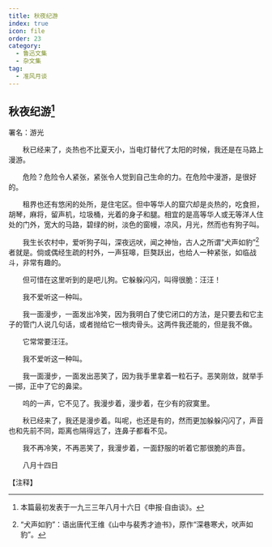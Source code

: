 ```yaml
---
title: 秋夜纪游
index: true
icon: file
order: 23
category:
  - 鲁迅文集
  - 杂文集
tag:  
  - 准风月谈
---
```


## 秋夜纪游[^①]

署名：游光

　　秋已经来了，炎热也不比夏天小，当电灯替代了太阳的时候，我还是在马路上漫游。

　　危险？危险令人紧张，紧张令人觉到自己生命的力。在危险中漫游，是很好的。

　　租界也还有悠闲的处所，是住宅区。但中等华人的窟穴却是炎热的，吃食担，胡琴，麻将，留声机，垃圾桶，光着的身子和腿。相宜的是高等华人或无等洋人住处的门外，宽大的马路，碧绿的树，淡色的窗幔，凉风，月光，然而也有狗子叫。

　　我生长农村中，爱听狗子叫，深夜远吠，闻之神怡，古人之所谓“犬声如豹”[^②]者就是。倘或偶经生疏的村外，一声狂嗥，巨獒跃出，也给人一种紧张，如临战斗，非常有趣的。

　　但可惜在这里听到的是吧儿狗。它躲躲闪闪，叫得很脆：汪汪！

　　我不爱听这一种叫。

　　我一面漫步，一面发出冷笑，因为我明白了使它闭口的方法，是只要去和它主子的管门人说几句话，或者抛给它一根肉骨头。这两件我还能的，但是我不做。

　　它常常要汪汪。

　　我不爱听这一种叫。

　　我一面漫步，一面发出恶笑了，因为我手里拿着一粒石子。恶笑刚敛，就举手一掷，正中了它的鼻梁。

　　呜的一声，它不见了。我漫步着，漫步着，在少有的寂寞里。

　　秋已经来了，我还是漫步着。叫呢，也还是有的，然而更加躲躲闪闪了，声音也和先前不同，距离也隔得远了，连鼻子都看不见。

　　我不再冷笑，不再恶笑了，我漫步着，一面舒服的听着它那很脆的声音。

　　八月十四日

【注释】

[^①]:本篇最初发表于一九三三年八月十六日《申报·自由谈》。

[^②]:“犬声如豹”：语出唐代王维《山中与裴秀才迪书》，原作“深巷寒犬，吠声如豹”。
